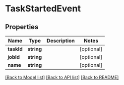 # TaskStartedEvent

## Properties
Name | Type | Description | Notes
------------ | ------------- | ------------- | -------------
**taskId** | **string** |  | [optional] 
**jobId** | **string** |  | [optional] 
**name** | **string** |  | [optional] 

[[Back to Model list]](../README.md#documentation-for-models) [[Back to API list]](../README.md#documentation-for-api-endpoints) [[Back to README]](../README.md)


